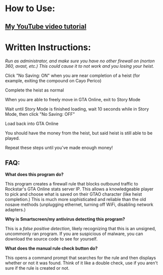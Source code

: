 # How to Use:

## [My YouTube video tutorial](https://www.youtube.com/watch?v=qoqTFtGZzKk)

# Written Instructions:

*Run as administrator, and make sure you have no other firewall on (norton 360, avast, etc.) This could cause it to not work and you losing your heist.*

Click "No Saving: ON" when you are near completion of a heist (for example, exiting the compound on Cayo Perico)

Complete the heist as normal

When you are able to freely move in GTA Online, exit to Story Mode

Wait until Story Mode is finished loading, wait 10 seconds while in Story Mode, then click "No Saving: OFF"

Load back into GTA Online

You should have the money from the heist, but said heist is still able to be played.

Repeat these steps until you've made enough money!

## FAQ:

**What does this program do?**

This program creates a firewall rule that blocks outbound traffic to Rockstar's GTA Online stats server IP. This allows a knowledgeable player to pick and choose what is saved on their GTAO character (like heist completion.) This is much more sophisticated and reliable than the old nosave methods (unplugging ethernet, turning off WiFi, disabling network adapters.)

**Why is Smartscreen/my antivirus detecting this program?**

This is a *false positive detection*, likely recognizing that this is an unsigned, uncommonly ran program. If you are suspicious of malware, you can download the source code to see for yourself.

**What does the manual rule check button do?**

This opens a command prompt that searches for the rule and then displays whether or not it was found. Think of it like a double check, use if you aren't sure if the rule is created or not.
